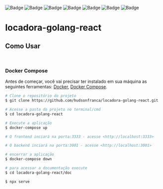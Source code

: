 ![Badge](https://img.shields.io/badge/Go-00ADD8?style=for-the-badge&logo=go&logoColor=white)
![Badge](https://img.shields.io/badge/TypeScript-007ACC?style=for-the-badge&logo=typescript&logoColor=white)
![Badge](https://img.shields.io/badge/Docker-2CA5E0?style=for-the-badge&logo=docker&logoColor=white)
![Badge](https://img.shields.io/badge/Insomnia-5849be?style=for-the-badge&logo=Insomnia&logoColor=white)
![Badge](https://img.shields.io/badge/JWT-000000?style=for-the-badge&logo=JSON%20web%20tokens&logoColor=white)
![Badge](https://img.shields.io/badge/React-20232A?style=for-the-badge&logo=react&logoColor=61DAFB)
![Badge](https://img.shields.io/badge/Redux-593D88?style=for-the-badge&logo=redux&logoColor=white)


# locadora-golang-react

## Como Usar

<br/>

### Docker Compose

Antes de começar, você vai precisar ter instalado em sua máquina as seguintes ferramentas: [Docker](https://www.docker.com/), [Docker Compose](https://docs.docker.com/compose/).

```bash
# Clone o repositório do projeto 
$ git clone https://github.com/hudsonfranca/locadora-golang-react.git

# Acesse a pasta do projeto no terminal/cmd
$ cd locadora-golang-react

# Execute a aplicação
$ docker-compose up  

# O frontend inciará na porta:3333 - acesse <http://localhost:3333>

# O backend inciará na porta:3001 - acesse <http://localhost:3001>

# encerrar a aplicação
$ docker-compose down 

# para acessar a documentação execute
$ cd locadora-golang-react/doc

$ npx serve 

```
